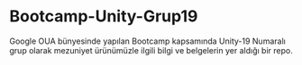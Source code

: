 # Bootcamp-Unity-Grup19
Google OUA bünyesinde yapılan Bootcamp kapsamında Unity-19 Numaralı grup olarak mezuniyet ürünümüzle ilgili bilgi ve belgelerin yer aldığı bir repo.

